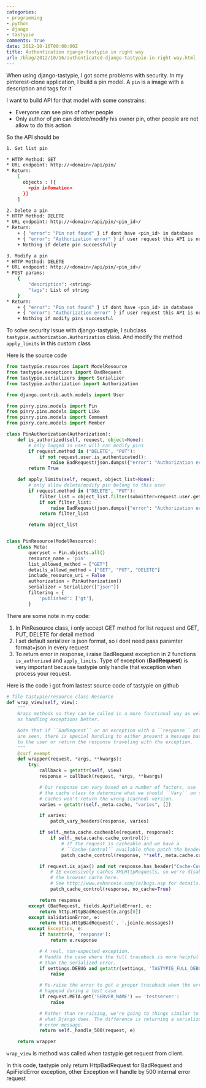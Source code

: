 ```yaml
---
categories:
- programming
- python
- django
- tastypie
comments: true
date: 2012-10-16T00:00:00Z
title: Authentication django-tastypie in right way
url: /blog/2012/10/16/authenticated-django-tastypie-in-right-way.html
---
```


When using django-tastypie, I got some problems with security.
In my pinterest-clone application, I build a pin model.
A `pin` is a image with a description and tags for it`

<!--more-->

I want to build API for that model with some constrains:

+ Everyone can see pins of other people
+ Only author of pin can delete/modify his owner pin, other people are not allow
to do this action

So the API should be
```bash
1. Get list pin

* HTTP Method: GET
* URL endpoint: http://<domain>/api/pin/
* Return:
    [
      objects : [{
        <pin infomation>
      }]
    ]

2. Delete a pin
* HTTP Method: DELETE
* URL endpoint: http://<domain>/api/pin/<pin_id>/
* Return:
    + { "error": "Pin not found" } if dont have <pin_id> in database
    + { "error": "Authorization error" } if user request this API is not owner of <pin_id>
    + Nothing if delete pin successfully

3. Modify a pin
* HTTP Method: DELETE
* URL endpoint: http://<domain>/api/pin/<pin_id>/
* POST params:
    {
        "description": <string>
        "tags": List of string
    }
* Return:
    + { "error": "Pin not found" } if dont have <pin_id> in database
    + { "error": "Authorization error" } if user request this API is not owner of <pin_id>
    + Nothing if modify pins successful
```


To solve security issue with django-tastypie, I subclass `tastypie.authorization.Authorization` class.
And modify the method `apply_limits` in this custom class

Here is the source code

```python
from tastypie.resources import ModelResource
from tastypie.exceptions import BadRequest
from tastypie.serializers import Serializer
from tastypie.authorization import Authorization

from django.contrib.auth.models import User

from pinry.pins.models import Pin
from pinry.pins.models import Like
from pinry.pins.models import Comment
from pinry.core.models import Member

class PinAuthorization(Authorization):
    def is_authorized(self, request, object=None):
        # only logged in user will can modify pins
        if request.method in ("DELETE", "PUT"):
            if not request.user.is_authenticated():
                raise BadRequest(json.dumps({"error": "Authorization error"}))
        return True

    def apply_limits(self, request, object_list=None):
        # only allow delete/modify pin belong to this user
        if request.method in ("DELETE", "PUT"):
            filter_list = object_list.filter(submitter=request.user.get_profile())
            if not filter_list:
                raise BadRequest(json.dumps({"error": "Authorization error"}))
            return filter_list

        return object_list


class PinResource(ModelResource):
    class Meta:
        queryset = Pin.objects.all()
        resource_name = 'pin'
        list_allowed_method = ["GET"]
        details_allowd_method = ["GET", "PUT", "DELETE"]
        include_resource_uri = False
        authorization = PinAuthorization()
        serializer = Serializer(["json"])
        filtering = {
            'published': ['gt'],
        }
```

There are some note in my code:

1. In PinResource class, i only accept GET method for list request
  and GET, PUT, DELETE for detail method
2. I set default serializer is json format, so i dont need pass paramter format=json
  in every request
3. To return error in response, i raise BadRequest exception in 2 functions `is_authorized`
and `apply_limits`. Type of exception (**BadRequest**) is very important because tastypie
only handle that exception when process your request.

Here is the code i got from lastest source code of tastypie on github

```python
# file tastypie/resource class Resource
def wrap_view(self, view):
    """
    Wraps methods so they can be called in a more functional way as well
    as handling exceptions better.

    Note that if ``BadRequest`` or an exception with a ``response`` attr
    are seen, there is special handling to either present a message back
    to the user or return the response traveling with the exception.
    """
    @csrf_exempt
    def wrapper(request, *args, **kwargs):
        try:
            callback = getattr(self, view)
            response = callback(request, *args, **kwargs)

            # Our response can vary based on a number of factors, use
            # the cache class to determine what we should ``Vary`` on so
            # caches won't return the wrong (cached) version.
            varies = getattr(self._meta.cache, "varies", [])

            if varies:
                patch_vary_headers(response, varies)

            if self._meta.cache.cacheable(request, response):
                if self._meta.cache.cache_control():
                    # If the request is cacheable and we have a
                    # ``Cache-Control`` available then patch the header.
                    patch_cache_control(response, **self._meta.cache.cache_control())

            if request.is_ajax() and not response.has_header("Cache-Control"):
                # IE excessively caches XMLHttpRequests, so we're disabling
                # the browser cache here.
                # See http://www.enhanceie.com/ie/bugs.asp for details.
                patch_cache_control(response, no_cache=True)

            return response
        except (BadRequest, fields.ApiFieldError), e:
            return http.HttpBadRequest(e.args[0])
        except ValidationError, e:
            return http.HttpBadRequest(', '.join(e.messages))
        except Exception, e:
            if hasattr(e, 'response'):
                return e.response

            # A real, non-expected exception.
            # Handle the case where the full traceback is more helpful
            # than the serialized error.
            if settings.DEBUG and getattr(settings, 'TASTYPIE_FULL_DEBUG', False):
                raise

            # Re-raise the error to get a proper traceback when the error
            # happend during a test case
            if request.META.get('SERVER_NAME') == 'testserver':
                raise

            # Rather than re-raising, we're going to things similar to
            # what Django does. The difference is returning a serialized
            # error message.
            return self._handle_500(request, e)

    return wrapper
```

`wrap_view` is method was called when tastypie get request from client.

In this code, tastypie only return HttpBadRequest for BadRequest and ApiFieldError
exception, other Exception will handle by 500 internal error request

